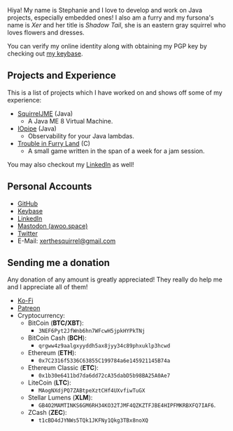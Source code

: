Hiya! My name is Stephanie and I love to develop and work on Java projects, especially embedded ones! I also am a furry and my fursona's name is _Xer_ and her title is _Shadow Tail_, she is an eastern gray squirrel who loves flowers and dresses.

You can verify my online identity along with obtaining my PGP key by checking out [my keybase]([Keybase](https://keybase.io/xerthesquirrel)).

## Projects and Experience

This is a list of projects which I have worked on and shows off some of my experience:

 * [SquirrelJME](squirreljme.md) (Java)
   * A Java ME 8 Virtual Machine.
 * [IOpipe](iopipe.md) (Java)
   * Observability for your Java lambdas.
 * [Trouble in Furry Land](tifl.md) (C)
   * A small game written in the span of a week for a jam session.

You may also checkout my [LinkedIn](https://www.linkedin.com/in/xerthesquirrel/) as well!

## Personal Accounts
 
   * [GitHub](https://github.com/XerTheSquirrel/)
   * [Keybase](https://keybase.io/xerthesquirrel)
   * [LinkedIn](https://www.linkedin.com/in/xerthesquirrel/)
   * [Mastodon (awoo.space)](https://awoo.space/@XerTheSquirrel)
   * [Twitter](https://twitter.com/MultiPhasicApps)
   * E-Mail: <xerthesquirrel@gmail.com>

## Sending me a donation

Any donation of any amount is greatly appreciated! They really do help me and I appreciate all of them!

 * [Ko-Fi](http://ko-fi.com/xerthesquirrel)
 * [Patreon](https://www.patreon.com/SquirrelJME)
 * Cryptocurrency:
   * BitCoin (**BTC/XBT**):
     * `3NEF6Pyt2JfWnb6hn7WFcwH5jpkHYPkTNj`
   * BitCoin Cash (**BCH**):
     * `qrgww4z9aalgxyyddh5ax8jyy34c89phxuklp3hcwd`
   * Ethereum (**ETH**):
     * `0x7C2316f5336C63855C199784a6e145921145B74a`
   * Ethereum Classic (**ETC**):
     * `0x1b30e6411bd7da6dd72cA35dabD5b98BA25A0Ae7`
   * LiteCoin (**LTC**):
     * `MAogNXdjPQ7ZABtpeXztCHf4UXvfiwTuGX`
   * Stellar Lumens (**XLM**):
     * `GB4O2MAMTINKS6GM6RH34KO32TJMF4QZKZTFJBE4HIPFMKRBXFQ7IAF6`.
   * ZCash (**ZEC**):
     * `t1cBD4dJYNWs5TQk1JKFNy1Qkg3TBx8noXQ`
